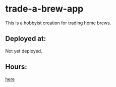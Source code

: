 # trade-a-brew-app

This is a hobbyist creation for trading home brews.

## Deployed at:

Not yet deployed.

## Hours:

[here](./hours.md)